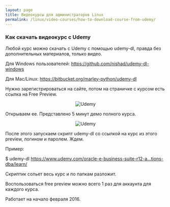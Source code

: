 ```yaml
---
layout: page
title: Видеокурсы для администраторов Linux
permalink: /linux/video-courses/how-to-download-course-from-udemy/
---
```




### Как скачать видеокурс с Udemy


Любой курс можно скачать с Udemy с помощью udemy-dl, правда без дополнительных материалов, только видео.

Для Windows пользователей:
https://github.com/nishad/udemy-dl-windows

Для Mac/Linux:
https://bitbucket.org/marley-python/udemy-dl

Нужно зарегистрироваться на сайте, потом на страничке с курсом есть ссылка на Free Preview.


<div align="center">
	<img src="http://storage3.static.itmages.ru/i/15/0807/h_1438952842_8293591_cdc9a56b3b.png" alt="Udemy" border="0" />
</div>



Открываем ее. Представлено 5 минут демо полного курса.

<div align="center">
	<img src="http://storage2.static.itmages.ru/i/15/0807/h_1438952889_8011419_0e5ca4012e.png" alt="Udemy" border="0" />
</div>


После этого запускаем скрипт udemy-dl со ссылкой на курс из этого preview, логином и паролем. Ждем.

Пример:

$ udemy-dl https://www.udemy.com/oracle-e-business-suite-r12-a...tions-dba/learn/

Скриптик сольет весь курс и по папкам разложит.

Воспользоваться free preview можно всего 1 раз для аккаунта для каждого курса.


Работает на начало февраля 2016.

